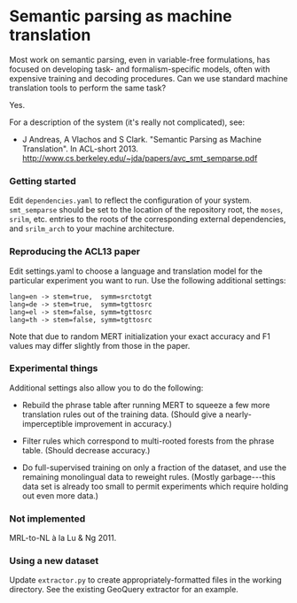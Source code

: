# Semantic parsing as machine translation

Most work on semantic parsing, even in variable-free formulations, has focused
on developing task- and formalism-specific models, often with expensive
training and decoding procedures. Can we use standard machine translation tools
to perform the same task? 

Yes. 

For a description of the system (it's really not complicated), see:

- J Andreas, A Vlachos and S Clark. "Semantic Parsing as Machine
  Translation". In ACL-short 2013. 
  http://www.cs.berkeley.edu/~jda/papers/avc_smt_semparse.pdf

### Getting started

Edit `dependencies.yaml` to reflect the configuration of your system.
`smt_semparse` should be set to the location of the repository root, the
`moses`, `srilm`, etc. entries to the roots of the corresponding external
dependencies, and `srilm_arch` to your machine architecture.

### Reproducing the ACL13 paper

Edit settings.yaml to choose a language and translation model for the particular
experiment you want to run. Use the following additional settings:

    lang=en -> stem=true,  symm=srctotgt
    lang=de -> stem=true,  symm=tgttosrc
    lang=el -> stem=false, symm=tgttosrc
    lang=th -> stem=false, symm=tgttosrc

Note that due to random MERT initialization your exact accuracy and F1 values
may differ slightly from those in the paper.

### Experimental things

Additional settings also allow you to do the following:

- Rebuild the phrase table after running MERT to squeeze a few more translation
  rules out of the training data. (Should give a nearly-imperceptible
  improvement in accuracy.)

- Filter rules which correspond to multi-rooted forests from the phrase table.
  (Should decrease accuracy.)

- Do full-supervised training on only a fraction of the dataset, and use the
  remaining monolingual data to reweight rules. (Mostly garbage---this data set
  is already too small to permit experiments which require holding out even more
  data.)

### Not implemented

MRL-to-NL &agrave; la Lu &amp; Ng 2011.

### Using a new dataset

Update `extractor.py` to create appropriately-formatted files in the working
directory. See the existing GeoQuery extractor for an example.
